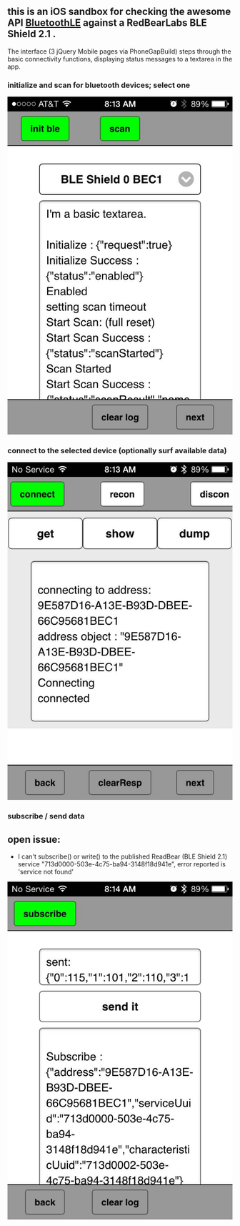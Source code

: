 ---
---




## this is an iOS sandbox for checking the awesome API [BluetoothLE](https://github.com/randdusing/BluetoothLE) against a RedBearLabs BLE Shield 2.1 .

The interface (3 jQuery Mobile pages via PhoneGapBuild) steps through the basic connectivity functions, displaying status messages to a textarea in the app. 







### initialize and scan for bluetooth devices; select one

[![screen shot](https://raw.githubusercontent.com/cordphelps/blueView/master/IMG_1564.jpg)]()


### connect to the selected device (optionally surf available data)

[![screen shot](https://raw.githubusercontent.com/cordphelps/blueView/master/IMG_1565.jpg)]()


### subscribe / send data

## open issue:

- I can't subscribe() or write() to the published ReadBear (BLE Shield 2.1) service "713d0000-503e-4c75-ba94-3148f18d941e", error reported is 'service not found'

[![screen shot](https://raw.githubusercontent.com/cordphelps/blueView/master/IMG_1566.jpg)]()






 





